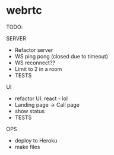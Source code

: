# webrtc

TODO:

SERVER
* Refactor server
* WS ping pong (closed due to timeout)
* WS reconnect??
* Limit to 2 in a room
* TESTS

UI
* refactor UI: react - lol
* Landing page -> Call page
* show status
* TESTS

OPS
* deploy to Heroku
* make files

